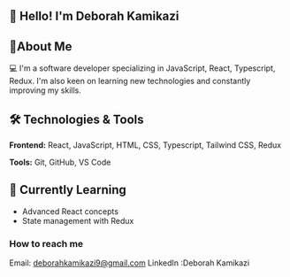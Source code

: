 ## 👋 Hello! I'm Deborah Kamikazi

## 🚀About Me
 💻 I'm a software developer specializing in JavaScript, React, Typescript, Redux. I'm also keen on learning new technologies and constantly improving my skills.

## 🛠️ Technologies & Tools
**Frontend:** React, JavaScript, HTML, CSS, Typescript, Tailwind CSS, Redux

 **Tools:** Git, GitHub, VS Code
 
## 🌱 Currently Learning
- Advanced React concepts
- State management with Redux

### How to reach me 
Email: deborahkamikazi9@gmail.com
LinkedIn :Deborah Kamikazi
